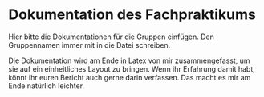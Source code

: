 # Dokumentation des Fachpraktikums

Hier bitte die Dokumentationen für die Gruppen einfügen. Den Gruppennamen immer mit in die Datei schreiben.

Die Dokumentation wird am Ende in Latex von mir zusammengefasst, um sie auf ein einheitliches Layout zu bringen.
Wenn ihr Erfahrung damit habt, könnt ihr euren Bericht auch gerne darin verfassen. Das macht es mir am Ende natürlich leichter.